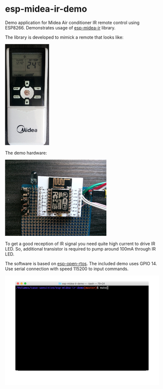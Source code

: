 # esp-midea-ir-demo

Demo application for Midea Air conditioner IR remote control using ESP8266.
Demonstrates usage of [esp-midea-ir](https://github.com/sheinz/esp-midea-ir) library.

The library is developed to mimick a remote that looks like:

![remote](doc/midea_remote.png)

The demo hardware:

![board](doc/demo_board.png)

To get a good reception of IR signal you need quite high current to drive IR LED.
So, additional transistor is required to pump around 100mA through IR LED.

The software is based on [esp-open-rtos](https://github.com/SuperHouse/esp-open-rtos).
The included demo uses GPIO 14.
Use serial connection with speed 115200 to input commands.

![demo](doc/demo.gif)
